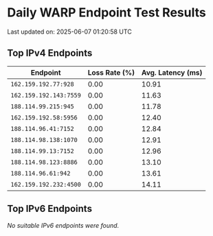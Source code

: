 # Daily WARP Endpoint Test Results

Last updated on: 2025-06-07 01:20:58 UTC

## Top IPv4 Endpoints

| Endpoint | Loss Rate (%) | Avg. Latency (ms) |
|---|---|---|
| `162.159.192.77:928` | 0.00 | 10.91 |
| `162.159.192.143:7559` | 0.00 | 11.63 |
| `188.114.99.215:945` | 0.00 | 11.78 |
| `162.159.192.58:5956` | 0.00 | 12.40 |
| `188.114.96.41:7152` | 0.00 | 12.84 |
| `188.114.98.138:1070` | 0.00 | 12.91 |
| `188.114.99.13:7152` | 0.00 | 12.96 |
| `188.114.98.123:8886` | 0.00 | 13.10 |
| `188.114.96.61:942` | 0.00 | 13.61 |
| `162.159.192.232:4500` | 0.00 | 14.11 |

## Top IPv6 Endpoints

*No suitable IPv6 endpoints were found.*

